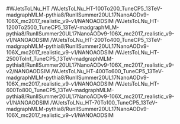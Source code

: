 #WJetsToLNu_HT
/WJetsToLNu_HT-100To200_TuneCP5_13TeV-madgraphMLM-pythia8/RunIISummer20UL17NanoAODv9-106X_mc2017_realistic_v9-v1/NANOAODSIM
/WJetsToLNu_HT-1200To2500_TuneCP5_13TeV-madgraphMLM-pythia8/RunIISummer20UL17NanoAODv9-106X_mc2017_realistic_v9-v1/NANOAODSIM
/WJetsToLNu_HT-200To400_TuneCP5_13TeV-madgraphMLM-pythia8/RunIISummer20UL17NanoAODv9-106X_mc2017_realistic_v9-v1/NANOAODSIM
/WJetsToLNu_HT-2500ToInf_TuneCP5_13TeV-madgraphMLM-pythia8/RunIISummer20UL17NanoAODv9-106X_mc2017_realistic_v9-v2/NANOAODSIM
/WJetsToLNu_HT-400To600_TuneCP5_13TeV-madgraphMLM-pythia8/RunIISummer20UL17NanoAODv9-106X_mc2017_realistic_v9-v1/NANOAODSIM
/WJetsToLNu_HT-600To800_TuneCP5_13TeV-madgraphMLM-pythia8/RunIISummer20UL17NanoAODv9-106X_mc2017_realistic_v9-v1/NANOAODSIM
/WJetsToLNu_HT-70To100_TuneCP5_13TeV-madgraphMLM-pythia8/RunIISummer20UL17NanoAODv9-106X_mc2017_realistic_v9-v1/NANOAODSIM
